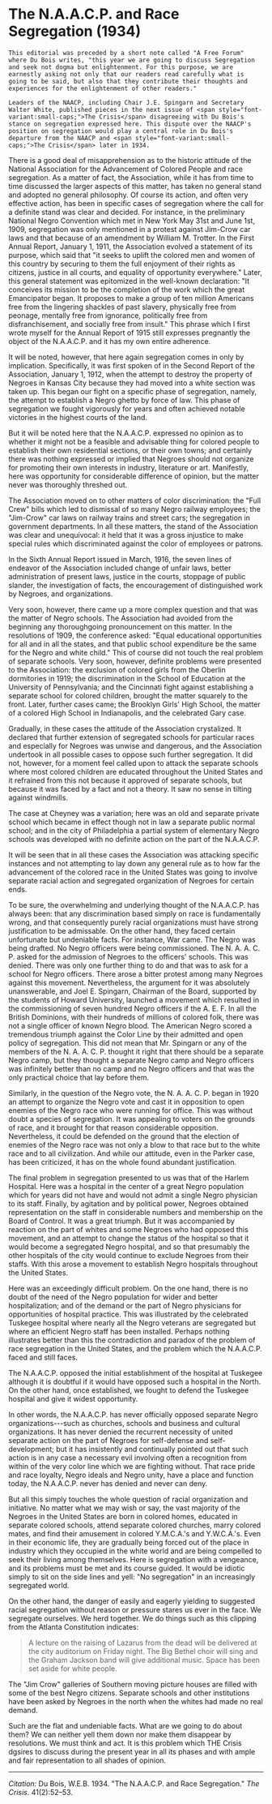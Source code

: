<!--
title:   The N.A.A.C.P. and Race Segregation
author:  Du Bois, W.E.B.
journal: The Crisis
year:    1934
volume:  41
issue:   2
pages:   52-53
-->
# The N.A.A.C.P. and Race Segregation (1934)

```{margin}
This editorial was preceded by a short note called "A Free Forum" where Du Bois writes, "this year we are going to discuss Segregation and seek not dogma but enlightenment. For this purpose, we are earnestly asking not only that our readers read carefully what is going to be said, but also that they contribute their thoughts and experiences for the enlightenment of other readers."

Leaders of the NAACP, including Chair J.E. Spingarn and Secretary Walter White, published pieces in the next issue of <span style="font-variant:small-caps;">The Crisis</span> disagreeing with Du Bois's stance on segregation expressed here. This dispute over the NAACP's position on segregation would play a central role in Du Bois's departure from the NAACP and <span style="font-variant:small-caps;">The Crisis</span> later in 1934.

```
There is a good deal of misapprehension as to the historic attitude of the National Association for the Advancement of Colored People and race segregation. As a matter of fact, the Association, while it has from time to time discussed the larger aspects of this matter, has taken no general stand and adopted no general philosophy. Of course its action, and often very effective action, has been in specific cases of segregation where the call for a definite stand was clear and decided. For instance, in the preliminary National Negro Convention which met in New York May 31st and June 1st, 1909, segregation was only mentioned in a protest against Jim-Crow car laws and that because of an amendment by William M. Trotter. In the First Annual Report, January 1, 1911, the Association evolved a statement of its purpose, which said that "it seeks to uplift the colored men and women of this country by securing to them the full enjoyment of their rights as citizens, justice in all courts, and equality of opportunity everywhere." Later, this general statement was epitomized in the well-known declaration: "It conceives its mission to be the completion of the work which the great Emancipator began. It proposes to make a group of ten million Americans free from the lingering shackles of past slavery, physically free from peonage, mentally free from ignorance, politically free from disfranchisement, and socially free from insult." This phrase which I first wrote myself for the Annual Report of 1915 still expresses pregnantly the object of the N.A.A.C.P. and it has my own entire adherence.

It will be noted, however, that here again segregation comes in only by implication. Specifically, it was first spoken of in the Second Report of the Association, January 1, 1912, when the attempt to destroy the property of Negroes in Kansas City because they had moved into a white section was taken up. This began our fight on a specific phase of segregation, namely, the attempt to establish a Negro ghetto by force of law. This phase of segregation we fought vigorously for years and often achieved notable victories in the highest courts of the land.

But it will be noted here that the N.A.A.C.P. expressed no opinion as to whether it might not be a feasible and advisable thing for colored people to establish their own residential sections, or their own towns; and certainly there was nothing expressed or implied that Negroes should not organize for promoting their own interests in industry, literature or art. Manifestly, here was opportunity for considerable difference of opinion, but the matter never was thoroughly threshed out.

The Association moved on to other matters of color discrimination: the "Full Crew" bills which led to dismissal of so many Negro railway employees; the "Jim-Crow" car laws on railway trains and street cars; the segregation in government departments. In all these matters, the stand of the Association was clear and unequivocal: it held that it was a gross injustice to make special rules which discriminated against the color of employees or patrons.

In the Sixth Annual Report issued in March, 1916, the seven lines of endeavor of the Association included change of unfair laws, better administration of present laws, justice in the courts, stoppage of public slander, the investigation of facts, the encouragement of distinguished work by Negroes, and organizations.

Very soon, however, there came up a more complex question and that was the matter of Negro schools. The Association had avoided from the beginning any thoroughgoing pronouncement on this matter. In the resolutions of 1909, the conference asked: "Equal educational opportunities for all and in all the states, and that public school expenditure be the same for the Negro and white child." This of course did not touch the real problem of separate schools. Very soon, however, definite problems were presented to the Association: the exclusion of colored girls from the Oberlin dormitories in 1919; the discrimination in the School of Education at the University of Pennsylvania; and the Cincinnati fight against establishing a separate school for colored children, brought the matter squarely to the front. Later, further cases came; the Brooklyn Girls' High School, the matter of a colored High School in Indianapolis, and the celebrated Gary case.

Gradually, in these cases the attitude of the Association crystalized. It declared that further extension of segregated schools for particular races and especially for Negroes was unwise and dangerous, and the Association undertook in all possible cases to oppose such further segregation. It did not, however, for a moment feel called upon to attack the separate schools where most colored children are educated throughout the United States and it refrained from this not because it approved of separate schools, but because it was faced by a fact and not a theory. It saw no sense in tilting against windmills.

The case at Cheyney was a variation; here was an old and separate private school which became in effect though not in law a separate public normal school; and in the city of Philadelphia a partial system of elementary Negro schools was developed with no definite action on the part of the N.A.A.C.P.

It will be seen that in all these cases the Association was attacking specific instances and not attempting to lay down any general rule as to how far the advancement of the colored race in the United States was going to involve separate racial action and segregated organization of Negroes for certain ends.

To be sure, the overwhelming and underlying thought of the N.A.A.C.P. has always been: that any discrimination based simply on race is fundamentally wrong, and that consequently purely racial organizations must have strong justification to be admissable. On the other hand, they faced certain unfortunate but undeniable facts. For instance, War came. The Negro was being drafted. No Negro officers were being commissioned. The N. A. A. C. P. asked for the admission of Negroes to the officers' schools. This was denied. There was only one further thing to do and that was to ask for a school for Negro officers. There arose a bitter protest among many Negroes against this movement. Nevertheless, the argument for it was absolutely unanswerable, and Joel E. Spingarn, Chairman of the Board, supported by the students of Howard University, launched a movement which resulted in the commissioning of seven hundred Negro officers if the A. E. F. In all the British Dominions, with their hundreds of millions of colored folk, there was not a single officer of known Negro blood. The American Negro scored a tremendous triumph against the Color Line by their admitted and open policy of segregation. This did not mean that Mr. Spingarn or any of the members of the N. A. A. C. P. thought it right that there should be a separate Negro camp, but they thought a separate Negro camp and Negro officers was infinitely better than no camp and no Negro officers and that was the only practical choice that lay before them.

Similarly, in the question of the Negro vote, the N. A. A. C. P. began in 1920 an attempt to organize the Negro vote and cast it in opposition to open enemies of the Negro race who were running for office. This was without doubt a species of segregation. It was appealing to voters on the grounds of race, and it brought for that reason considerable opposition. Nevertheless, it could be defended on the ground that the election of enemies of the Negro race was not only a blow to that race but to the white race and to all civilization. And while our attitude, even in the Parker case, has been criticized, it has on the whole found abundant justification.

The final problem in segregation presented to us was that of the Harlem Hospital. Here was a hospital in the center of a great Negro population which for years did not have and would not admit a single Negro physician to its staff. Finally, by agitation and by political power, Negroes obtained representation on the staff in considerable numbers and membership on the Board of Control. It was a great triumph. But it was accompanied by reaction on the part of whites and some Negroes who had opposed this movement, and an attempt to change the status of the hospital so that it would become a segregated Negro hospital, and so that presumably the other hospitals of the city would continue to exclude Negroes from their staffs. With this arose a movement to establish Negro hospitals throughout the United States.

Here was an exceedingly difficult problem. On the one hand, there is no doubt of the need of the Negro population for wider and better hospitalization; and of the demand or the part of Negro physicians for opportunities of hospital practice. This was illustrated by the celebrated Tuskegee hospital where nearly all the Negro veterans are segregated but where an efficient Negro staff has been installed. Perhaps nothing illustrates better than this the contradiction and paradox of the problem of race segregation in the United States, and the problem which the N.A.A.C.P. faced and still faces.

The N.A.A.C.P. opposed the initial establishment of the hospital at Tuskegee although it is doubtful if it would have opposed such a hospital in the North. On the other hand, once established, we fought to defend the Tuskegee hospital and give it widest opportunity.

In other words, the N.A.A.C.P. has never officially opposed separate Negro organizations---such as churches, schools and business and cultural organizations. It has never denied the recurrent necessity of united separate action on the part of Negroes for self-defense and self-development; but it has insistently and continually pointed out that such action is in any case a necessary evil involving often a recognition from within of the very color line which we are fighting without. That race pride and race loyalty, Negro ideals and Negro unity, have a place and function today, the N.A.A.C.P. never has denied and never can deny.

But all this simply touches the whole question of racial organization and initiative. No matter what we may wish or say, the vast majority of the Negroes in the United States are born in colored homes, educated in separate colored schools, attend separate colored churches, marry colored mates, and find their amusement in colored Y.M.C.A.'s and Y.W.C.A.'s. Even in their economic life, they are gradually being forced out of the place in industry which they occupied in the white world and are being compelled to seek their living among themselves. Here is segregation with a vengeance, and its problems must be met and its course guided. It would be idiotic simply to sit on the side lines and yell: "No segregation" in an increasingly segregated world.

On the other hand, the danger of easily and eagerly yielding to suggested racial segregation without reason or pressure stares us ever in the face. We segregate ourselves. We herd together. We do things such as this clipping from the Atlanta Constitution indicates:

> A lecture on the raising of Lazarus from the dead will be delivered at the city auditorium on Friday night. The Big Bethel choir will sing and the Graham Jackson band will give additional music. Space has been set aside for white people.

The "Jim Crow" galleries of Southern moving picture houses are filled with some of the best Negro citizens. Separate schools and other institutions have been asked by Negroes in the north when the whites had made no real demand.

Such are the flat and undeniable facts. What are we going to do about them? We can neither yell them down nor make them disappear by resolutions. We must think and act. It is this problem which THE Crisis dgsires to discuss during the present year in all its phases and with ample and fair representation to all shades of opinion.
_________________
*Citation:* Du Bois, W.E.B. 1934. "The N.A.A.C.P. and Race Segregation." *The Crisis*. 41(2):52&ndash;53.